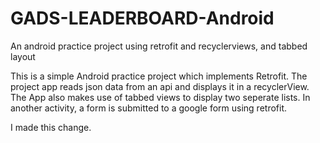 # GADS-LEADERBOARD-Android
An android practice project using retrofit and recyclerviews, and tabbed layout

This is a simple Android practice project which implements Retrofit.
The project app reads json data from an api and displays it in a recyclerView. The App also makes use of tabbed views to display two seperate lists.
In another activity, a form is submitted to a google form using retrofit.

I made this change.
